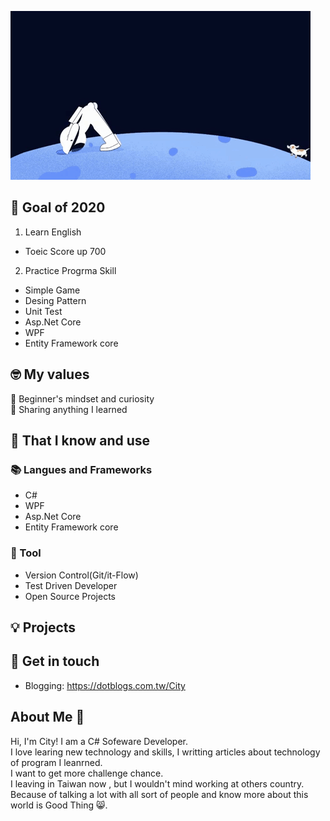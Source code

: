 ![](https://github.com/s0920832252/s0920832252/blob/master/resource/giphy%20(3).gif)

## 🔭 Goal of 2020
1. Learn English
  - Toeic Score up 700
2. Practice Progrma Skill
  - Simple Game
  - Desing Pattern
  - Unit Test
  - Asp.Net Core
  - WPF
  - Entity Framework core 

## 🤓 My values
🍏 Beginner's mindset and curiosity<br>
🙌 Sharing anything I learned<br>

## 🧠 That I know and use
### 📚 Langues and Frameworks
- C#
- WPF
- Asp.Net Core
- Entity Framework core 

### 🔧 Tool
- Version Control(Git/it-Flow)
- Test Driven Developer
- Open Source Projects

## 💡 Projects

## 🔗 Get in touch
- Blogging: https://dotblogs.com.tw/City

## About Me 👋
Hi, I'm City! I am a C# Sofeware Developer. <br>
I love learing new technology and skills, I writting articles about technology of program I leanrned. <br>
I want to get more challenge chance. <br>
I leaving in Taiwan now , but I wouldn't mind working at others country. <br>
Because of talking a lot with all sort of people and know more about this world is Good Thing 😸.<br>

<!--
**s0920832252/s0920832252** is a ✨ _special_ ✨ repository because its `README.md` (this file) appears on your GitHub profile.

Here are some ideas to get you started:

- 🔭 I’m currently working on ...
- 🌱 I’m currently learning ...
- 👯 I’m looking to collaborate on ...
- 🤔 I’m looking for help with ...
- 💬 Ask me about ...
- 📫 How to reach me: ...
- 😄 Pronouns: ...
- ⚡ Fun fact: ...
-->
